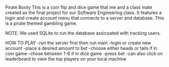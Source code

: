 Pirate Booty
This is a coin flip and dice game that me and a class mate created as the final project for our Software Engineering class. It features a login and create account menu that connects to a server and database. This is a pirate themed gambling game.

NOTE:
We used SQLite to run the database assicoated with tracking users.

HOW TO PLAY
-run the server first then run main
-login or create new account
-place a desired amount to bet
-choose either heads or tails if in coin game
-chose between 1-6 if in dice game
-press bet
-can also click on leaderboard to view the top players on your local machine
